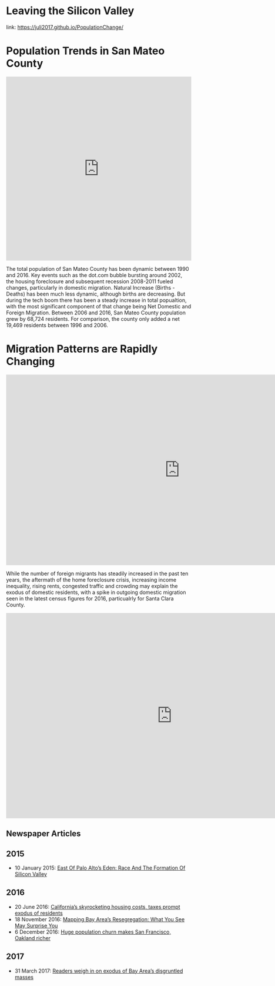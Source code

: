 # Leaving the Silicon Valley
link: https://juli2017.github.io/PopulationChange/  

# Population Trends in San Mateo County  

<iframe width="100%" height="500" seamless frameborder="0" scrolling="no" src="https://docs.google.com/spreadsheets/d/1vNBjvJPA_nMhLP7r3NqaaOjXZZgm3yE9ZHiX1PK4Vk8/pubchart?oid=1742147456&format=interactive"></iframe>  

The total population of San Mateo County has been dynamic between 1990 and 2016.  Key events such as the dot.com bubble bursting around 2002, the housing foreclosure and subsequent recession 2008-2011 fueled changes, particularly in domestic migration.  Natural Increase (Births - Deaths) has been much less dynamic, although births are decreasing.  But during the tech boom there has been a steady increase in total popualtion, with the most significant component of that change being Net Domestic and Foreign Migration.  Between 2006 and 2016, San Mateo County population grew by 68,724 residents.  For comparison, the county only added a net 19,469 residents between 1996 and 2006.
# Migration Patterns are Rapidly Changing

<iframe width="943" height="518" seamless frameborder="0" scrolling="no" src="https://docs.google.com/spreadsheets/d/1sYJnsvG2jXPq2vVNgryU9MAoWyyn9WQX8YwKTJH5q2Q/pubchart?oid=1428768914&amp;format=interactive"></iframe>  

While the number of foreign migrants has steadily increased in the past ten years, the aftermath of the home foreclosure crisis, increasing income inequality, rising rents, congested traffic and crowding may explain the exodus of domestic residents, with a spike in outgoing domestic migration seen in the latest census figures for 2016, particualrly for Santa Clara County.

<iframe width="902" height="558" seamless frameborder="0" scrolling="no" src="https://docs.google.com/spreadsheets/d/1sYJnsvG2jXPq2vVNgryU9MAoWyyn9WQX8YwKTJH5q2Q/pubchart?oid=1536439225&amp;format=interactive"></iframe>  



## Newspaper Articles
## 2015
* 10 January 2015: <a href="https://techcrunch.com/2015/01/10/east-of-palo-altos-eden/">East Of Palo Alto’s Eden: Race And The Formation Of Silicon Valley</a>

## 2016
* 20 June 2016: <a href="http://www.mercurynews.com/2016/06/20/californias-skyrocketing-housing-costs-taxes-prompt-exodus-of-residents/">California’s skyrocketing housing costs, taxes prompt exodus of residents </a>
* 18 November 2016: <a href="https://ww2.kqed.org/news/2016/11/18/mapping-bay-areas-resegregation-what-you-see-may-surprise-you//">Mapping Bay Area’s Resegregation: What You See May Surprise You</a>
* 6 December 2016: <a href="http://sf.curbed.com/2016/12/6/13812222/san-francisco-oakland-losing-population">Huge population churn makes San Francisco, Oakland richer</a>

## 2017
* 31 March 2017: <a href="http://www.mercurynews.com/2017/03/31/readers-weigh-in-on-exodus-of-bay-areas-disgruntled-masses/">Readers weigh in on exodus of Bay Area’s disgruntled masses</a>



